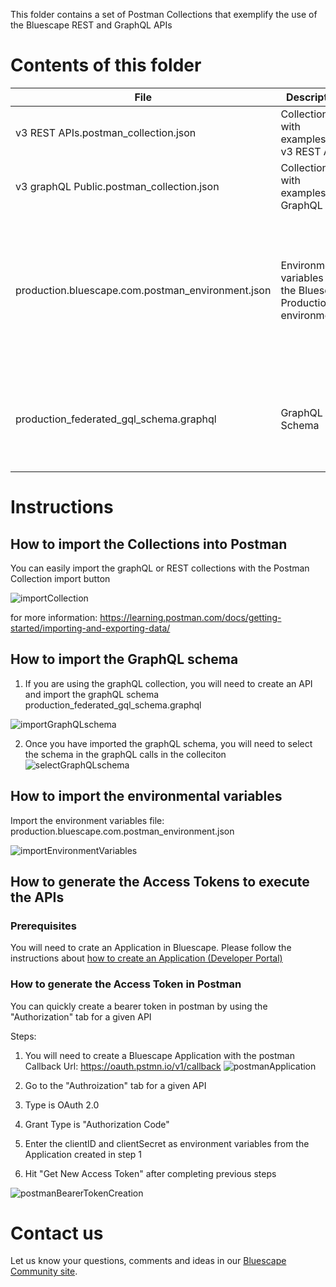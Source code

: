 This folder contains a set of Postman Collections that exemplify the use of the Bluescape REST and GraphQL APIs

# Contents of this folder
File | Description| Comments
---|---|---
v3 REST APIs.postman_collection.json|Collection with examples for v3 REST APIs|
v3 graphQL Public.postman_collection.json|Collection with examples for GraphQL APIs|
production.bluescape.com.postman_environment.json|Environmental variables for the Bluescape Production environment|These variables will be used for the generation of Access Tokens and for storing results used in some examples of APIs.
production_federated_gql_schema.graphql|GraphQL Schema|This schema will facilitate writing GraphQL queries, mutations and subscriptions

# Instructions

## How to import the Collections into Postman

You can easily import the graphQL or REST collections with the Postman Collection import button

![importCollection](https://user-images.githubusercontent.com/593911/169601250-f1ec453f-a7e3-4889-8891-78d82e576657.png)

for more information:
https://learning.postman.com/docs/getting-started/importing-and-exporting-data/

## How to import the GraphQL schema

1. If you are using the graphQL collection, you will need to create an API and import the graphQL schema production_federated_gql_schema.graphql

![importGraphQLschema](https://user-images.githubusercontent.com/593911/169601434-92ab0916-8366-4f07-8481-fa4ee050f9eb.png)

2. Once you have imported the graphQL schema, you will need to select the schema in the graphQL calls in the colleciton
![selectGraphQLschema](https://user-images.githubusercontent.com/593911/169603378-e6d671f8-1e31-4c9e-a4bd-3f8ff81d6271.png)


## How to import the environmental variables

Import the environment variables file: production.bluescape.com.postman_environment.json

![importEnvironmentVariables](https://user-images.githubusercontent.com/593911/169611084-49e3a3fb-7d6e-4af8-9b85-8246ae5363dd.png)



## How to generate the Access Tokens to execute the APIs

### Prerequisites 

You will need to crate an Application in Bluescape.
Please follow the instructions about [how to create an Application (Developer Portal)](https://api.apps.us.bluescape.com/docs/page/app-auth#appendices)


### How to generate the Access Token in Postman

You can quickly create a bearer token in postman by using the "Authorization" tab for a given API 

Steps:
1. You will need to create a Bluescape Application with the postman Callback Url: https://oauth.pstmn.io/v1/callback
![postmanApplication](https://user-images.githubusercontent.com/593911/169608586-2ad255dc-bae1-4d83-a0fd-06044f2778a3.png)

2. Go to the "Authroization" tab for a given API
4. Type is OAuth 2.0
5. Grant Type is "Authorization Code"
6. Enter the clientID and clientSecret as environment variables from the Application created in step 1
7. Hit "Get New Access Token" after completing previous steps

![postmanBearerTokenCreation](https://user-images.githubusercontent.com/593911/169610445-cd7dfca8-a792-44ee-bb54-75d2c487bd6c.png)

# Contact us

Let us know your questions, comments and ideas in our [Bluescape Community site](https://community.bluescape.com/).

